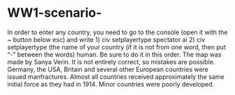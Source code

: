 # WW1-scenario-

In order to enter any country, you need to go to the console (open it with the ~ button below esc) and write 1) civ setplayertype spectator ai 2) civ setplayertype (the name of your country  (if it is not from one word, then put “-” between the words) human.  Be sure to do it in this order.  The map was made by Sanya Verin.  It is not entirely correct, so mistakes are possible.  Germany, the USA, Britain and several other European countries were issued manfractures.  Almost all countries received approximately the same initial force as they had in 1914.  Minor countries were poorly developed.
